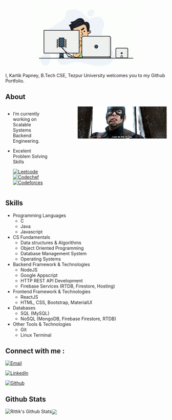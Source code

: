 
<div style="display: flex; justify-content: center">
    <img src="./asset/programmer.gif" height="200px"> 
</div>

I, Kartik Papney, B.Tech CSE, Tezpur University welcomes you to my Github Portfolio.

## About

<div style="display: flex; justify-content: center">
    <div>
    <ul style="width: 50%">
        <li>
        I’m currently working on Scalable Systems Backend Engineering.</li>
        <li>
        <p>Excelent Problem Solving Skills</p>
        <a href="www.leetcode.com/kartikpapney" target="_blank"><img alt="Leetcode" src="https://img.shields.io/badge/Leetcode-kartikpapney-yellow?style=flat&logo=leetcode"></a>
        <a href="https://www.codechef.com/users/kartikpapney" target="_blank"><img alt="Codechef" src="https://img.shields.io/badge/Codechef-kartikpapney-brown?style=flat&logo=codechef"></a>
        <a href="https://codeforces.com/profile/kartikpapney" target="_blank"><img alt="Codeforces" src="https://img.shields.io/badge/Codeforces-kartikpapney-blue?style=flat&logo=codeforces"></a>
        </li>
    </ul>
    </div>
    <div>
        <img src="./asset/can.gif">
    </div>
</div>

## Skills
<ul>
    <li>
        Programming Languages
        <ul>
            <li>C</li>
            <li>Java</li>
            <li>Javascript</li>
        </ul>
    </li>
    <li>
        CS Fundamentals
        <ul>
            <li>Data structures & Algorithms</li>
            <li>Object Oriented Programming</li>
            <li>Database Management System</li>
            <li>Operating Systems</li>
        </ul>
    </li>
    <li>
        Backend Framework & Technologies
        <ul>
            <li>NodeJS</li>
            <li>Google Appscript</li>
            <li>HTTP REST API Development</li>
            <li>Firebase Services (RTDB, Firestore, Hosting)</li>
        </ul>
    </li>
    <li>
        Frontend Framework & Technologies
        <ul>
            <li>ReactJS</li>
            <li>HTML, CSS, Bootstrap, MaterialUI</li>
        </ul>
    </li>
    <li>
        Databases
        <ul>
            <li>SQL (MySQL)</li>
            <li>NoSQL (MongoDB, Firebase Firestore, RTDB)</li>
        </ul>
    </li>
    <li>
        Other Tools & Technologies
        <ul>
            <li>Git</li>
            <li>Linux Terminal</li>
        </ul>
    </li>
</ul>


## Connect with me :

<a href="mailto:pdt.kartik@gmail.com"><img alt="Email" src="https://img.shields.io/badge/Email-pdt.kartik@gmail.com-red?style=flat&logo=gmail"></a>

<a href="https://www.linkedin.com/in/kartik-papney-4951161a6//" target="_blank"><img alt="LinkedIn" src="https://img.shields.io/badge/LinkedIn-Kartik%20Papney-blue?style=flat&logo=linkedin"></a>

<a href="https://github.com/kartikpapney" target="_blank"><img alt="Github" src="https://img.shields.io/badge/LinkedIn-Kartik%20Papney-gray?style=flat&logo=github"></a>



## Github Stats

<a href="https://github.com/kartikpapney/kartikpapney">
    <img align="left" alt="Rittik's Github Stats" src="https://github-readme-stats.vercel.app/api?username=kartikpapney&show_icons=true&hide_border=true&count_private=true&bg_color=80,59F562,00D68B&text_color=004D0A&title_color=111111&icon_color=111111" />
</a>
<a href="https://github.com/kartikpapney/kartikpapney">
  <img align="center" src="https://github-readme-stats.vercel.app/api/top-langs/?username=kartikpapney&title_color=111111&hide_border=true&count_private=true&bg_color=80,59F562,00D68B&layout=compact" />
</a>